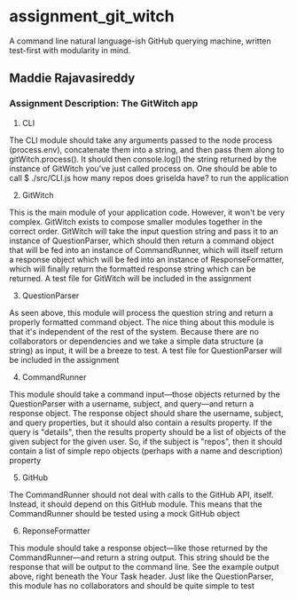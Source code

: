 # assignment_git_witch
A command line natural language-ish GitHub querying machine, written test-first with modularity in mind.

## Maddie Rajavasireddy    

### Assignment Description:    The GitWitch app   

1. CLI    

The CLI module should take any arguments passed to the node process (process.env), concatenate them into a string, and then pass them along to gitWitch.process(). It should then console.log() the string returned by the instance of GitWitch you've just called process on. One should be able to call $ ./src/CLI.js how many repos does griselda have? to run the application    

2. GitWitch    

This is the main module of your application code. However, it won't be very complex. GitWitch exists to compose smaller modules together in the correct order. GitWitch will take the input question string and pass it to an instance of QuestionParser, which should then return a command object that will be fed into an instance of CommandRunner, which will itself return a response object which will be fed into an instance of ResponseFormatter, which will finally return the formatted response string which can be returned. A test file for GitWitch will be included in the assignment    

3. QuestionParser    

As seen above, this module will process the question string and return a properly formatted command object. The nice thing about this module is that it's independent of the rest of the system. Because there are no collaborators or dependencies and we take a simple data structure (a string) as input, it will be a breeze to test. A test file for QuestionParser will be included in the assignment    

4. CommandRunner

This module should take a command input—those objects returned by the QuestionParser with a username, subject, and query—and return a response object. The response object should share the username, subject, and query properties, but it should also contain a results property. If the query is "details", then the results property should be a list of objects of the given subject for the given user. So, if the subject is "repos", then it should contain a list of simple repo objects (perhaps with a name and description) property     

5. GitHub

The CommandRunner should not deal with calls to the GitHub API, itself. Instead, it should depend on this GitHub module. This means that the CommandRunner should be tested using a mock GitHub object    

6. ReponseFormatter

This module should take a response object—like those returned by the CommandRunner—and return a string output. This string should be the response that will be output to the command line. See the example output above, right beneath the Your Task header. Just like the QuestionParser, this module has no collaborators and should be quite simple to test   

